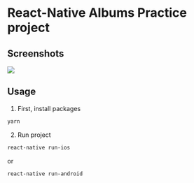 # React-Native Albums Practice project

## Screenshots

<img src="http://i.imgur.com/736Fvcx.png" />

## Usage

1. First, install packages

  ```bash
  yarn
  ```

2. Run project

  ```bash
  react-native run-ios
  ```

  or

  ```bash
  react-native run-android
  ```
